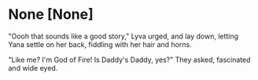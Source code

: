 # None [None]
"Oooh that sounds like a good story," Lyva urged, and lay down, letting Yana settle on her back, fiddling with her hair and horns.    

"Like me? I'm God of Fire! Is Daddy's Daddy, yes?" They asked, fascinated and wide eyed.
